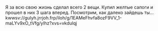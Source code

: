 Я за всю свою жизнь сделал всего 2 вещи. Купил желтые сапоги и прошел в них 3 шага вперед. Посмотрим, как далеко зайдешь ты...
kwwsv://gulyh.jrrjoh.frp/iloh/g/1EAMeFhvfa8ozF9VV_1-maLYv9xO_tVfg/ylhz?xvs=vkdulqj
